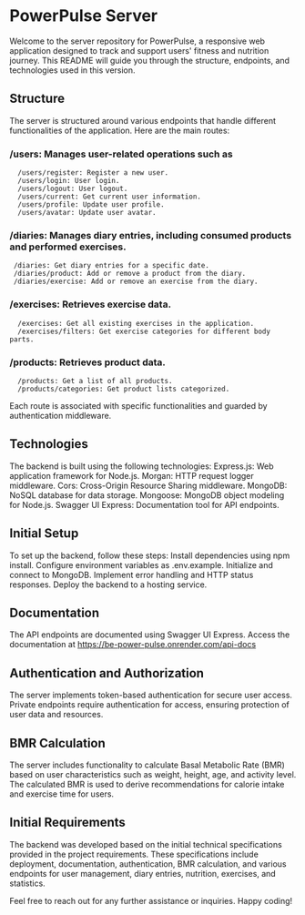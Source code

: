 # PowerPulse Server
Welcome to the server repository for PowerPulse, a responsive web application designed to track and support users' fitness and nutrition journey. This README will guide you through the structure, endpoints, and technologies used in this version.

## Structure
The server is structured around various endpoints that handle different functionalities of the application. Here are the main routes:

### /users: Manages user-related operations such as
      /users/register: Register a new user.
      /users/login: User login.
      /users/logout: User logout.
      /users/current: Get current user information.
      /users/profile: Update user profile.
      /users/avatar: Update user avatar.
    
### /diaries: Manages diary entries, including consumed products and performed exercises.
     /diaries: Get diary entries for a specific date.
     /diaries/product: Add or remove a product from the diary.
     /diaries/exercise: Add or remove an exercise from the diary.

### /exercises: Retrieves exercise data.
      /exercises: Get all existing exercises in the application.
      /exercises/filters: Get exercise categories for different body parts.
      
### /products: Retrieves product data.
      /products: Get a list of all products.
      /products/categories: Get product lists categorized.
      
Each route is associated with specific functionalities and guarded by authentication middleware.

## Technologies
The backend is built using the following technologies:
    Express.js: Web application framework for Node.js.
    Morgan: HTTP request logger middleware.
    Cors: Cross-Origin Resource Sharing middleware.
    MongoDB: NoSQL database for data storage.
    Mongoose: MongoDB object modeling for Node.js.
    Swagger UI Express: Documentation tool for API endpoints.
    
## Initial Setup
To set up the backend, follow these steps:
    Install dependencies using npm install.
    Configure environment variables as .env.example.
    Initialize and connect to MongoDB.
    Implement error handling and HTTP status responses.
    Deploy the backend to a hosting service.

## Documentation
The API endpoints are documented using Swagger UI Express. Access the documentation at https://be-power-pulse.onrender.com/api-docs

## Authentication and Authorization
The server implements token-based authentication for secure user access. Private endpoints require authentication for access, ensuring protection of user data and resources.

## BMR Calculation
The server includes functionality to calculate Basal Metabolic Rate (BMR) based on user characteristics such as weight, height, age, and activity level. The calculated BMR is used to derive recommendations for calorie intake and exercise time for users.

## Initial Requirements
The backend was developed based on the initial technical specifications provided in the project requirements. These specifications include deployment, documentation, authentication, BMR calculation, and various endpoints for user management, diary entries, nutrition, exercises, and statistics.

Feel free to reach out for any further assistance or inquiries. Happy coding!
